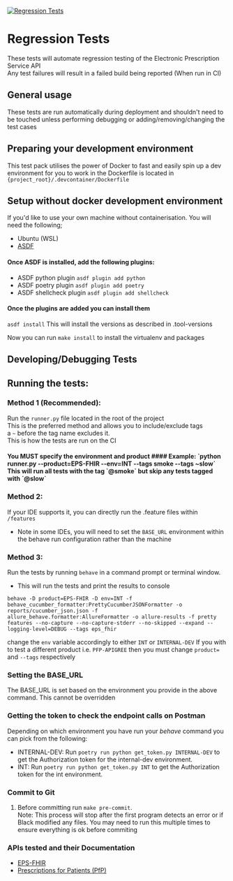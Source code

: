 [![Regression Tests](https://github.com/NHSDigital/electronic-prescription-service-api-regression-tests/actions/workflows/regression_tests.yml/badge.svg?branch=main)](https://github.com/NHSDigital/electronic-prescription-service-api-regression-tests/actions/workflows/regression_tests.yml)

# Regression Tests
These tests will automate regression testing of the Electronic Prescription Service API
<br /> Any test failures will result in a failed build being reported (When run in CI)

## General usage
These tests are run automatically during deployment and shouldn't need to be touched unless performing debugging or
adding/removing/changing the test cases

## Preparing your development environment
This test pack utilises the power of Docker to fast and easily spin up a dev environment for you to work in
the Dockerfile is located in `{project_root}/.devcontainer/Dockerfile`

## Setup without docker development environment
If you'd like to use your own machine without containerisation. You will need the following;
* Ubuntu (WSL)
* [ASDF](https://asdf-vm.com/guide/getting-started.html)
#### Once ASDF is installed, add the following plugins:
* ASDF python plugin `asdf plugin add python`
* ASDF poetry plugin `asdf plugin add poetry`
* ASDF shellcheck plugin `asdf plugin add shellcheck`
#### Once the plugins are added you can install them
`asdf install` This will install the versions as described in .tool-versions

Now you can run `make install` to install the virtualenv and packages

## Developing/Debugging Tests

## Running the tests:
### Method 1 (Recommended):
Run the `runner.py` file located in the root of the project <br />
This is the preferred method and allows you to include/exclude tags <br />
a `~` before the tag name excludes it. <br />
This is how the tests are run on the CI
<h4> You MUST specify the environment and product
#### Example: `python runner.py  --product=EPS-FHIR --env=INT --tags smoke --tags ~slow`
This will run all tests with the tag `@smoke` but skip any tests tagged with `@slow`

### Method 2:
If your IDE supports it, you can directly run the .feature files within `/features`
<br />
* Note in some IDEs, you will need to set the `BASE_URL` environment within the behave run configuration rather than the machine

### Method 3:
Run the tests by running `behave` in a command prompt or terminal window.
* This will run the tests and print the results to console

```
behave -D product=EPS-FHIR -D env=INT -f behave_cucumber_formatter:PrettyCucumberJSONFormatter -o reports/cucumber_json.json -f
allure_behave.formatter:AllureFormatter -o allure-results -f pretty features --no-capture --no-capture-stderr --no-skipped --expand --logging-level=DEBUG --tags eps_fhir
```

change the `env` variable accordingly to either `INT` or `INTERNAL-DEV`
If you with to test a different product i.e. `PFP-APIGREE` then you must change `product=` and `--tags` respectively

### Setting the BASE_URL
The BASE_URL is set based on the environment you provide in the above command. This cannot be overridden


### Getting the token to check the endpoint calls on Postman

Depending on which environment you have run your *behave* command you can pick from the following:

- INTERNAL-DEV: Run `poetry run python get_token.py INTERNAL-DEV` to get the Authorization token for the internal-dev environment.
- INT: Run `poetry run python get_token.py INT` to get the Authorization token for the int environment.

### Commit to Git
1. Before committing run `make pre-commit`. <br>
Note: This process will stop after the first program detects an error or if Black modified any files. You may need to run this multiple times to ensure everything is ok before commiting


### APIs tested and their Documentation
* [EPS-FHIR](https://digital.nhs.uk/developer/api-catalogue/electronic-prescription-service-fhir)
* [Prescriptions for Patients (PfP)](https://digital.nhs.uk/developer/api-catalogue/prescriptions-for-patients)
